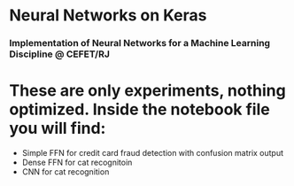 # Neural Networks on Keras
### Implementation of Neural Networks for a Machine Learning Discipline @ CEFET/RJ

# These are only experiments, nothing optimized. Inside the notebook file you will find: 
- Simple FFN for credit card fraud detection with confusion matrix output
- Dense FFN for cat recognitoin
- CNN for cat recognition
